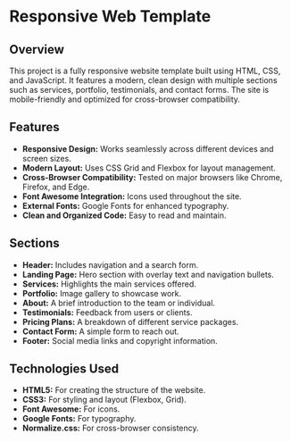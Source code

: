 # Responsive Web Template

## Overview
This project is a fully responsive website template built using HTML, CSS, and JavaScript. It features a modern, clean design with multiple sections such as services, portfolio, testimonials, and contact forms. The site is mobile-friendly and optimized for cross-browser compatibility.

## Features
- **Responsive Design:** Works seamlessly across different devices and screen sizes.
- **Modern Layout:** Uses CSS Grid and Flexbox for layout management.
- **Cross-Browser Compatibility:** Tested on major browsers like Chrome, Firefox, and Edge.
- **Font Awesome Integration:** Icons used throughout the site.
- **External Fonts:** Google Fonts for enhanced typography.
- **Clean and Organized Code:** Easy to read and maintain.

## Sections
- **Header:** Includes navigation and a search form.
- **Landing Page:** Hero section with overlay text and navigation bullets.
- **Services:** Highlights the main services offered.
- **Portfolio:** Image gallery to showcase work.
- **About:** A brief introduction to the team or individual.
- **Testimonials:** Feedback from users or clients.
- **Pricing Plans:** A breakdown of different service packages.
- **Contact Form:** A simple form to reach out.
- **Footer:** Social media links and copyright information.

## Technologies Used
- **HTML5:** For creating the structure of the website.
- **CSS3:** For styling and layout (Flexbox, Grid).
- **Font Awesome:** For icons.
- **Google Fonts:** For typography.
- **Normalize.css:** For cross-browser consistency.

